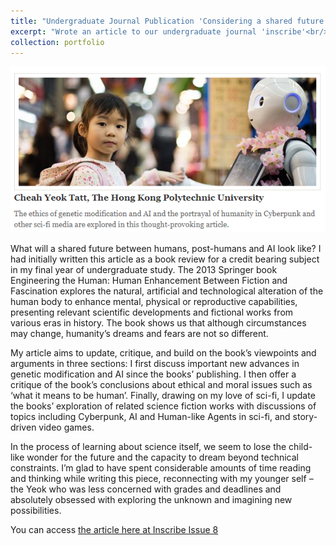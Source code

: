 ```yaml
---
title: "Undergraduate Journal Publication 'Considering a shared future between humans, post-humans and AI' "
excerpt: "Wrote an article to our undergraduate journal 'inscribe'<br/><img src='/images/portfolio/inscribe.png' width='600'>"
collection: portfolio
---
```

![Inscribe screenshot](/images/portfolio/inscribe.png)

What will a shared future between humans, post-humans and AI look like? I had initially written this article as a book review for a credit bearing subject in my final year of undergraduate study. The 2013 Springer book Engineering the Human: Human Enhancement Between Fiction and Fascination explores the natural, artificial and technological alteration of the human body to enhance mental, physical or reproductive capabilities, presenting relevant scientific developments and fictional works from various eras in history. The book shows us that although circumstances may change, humanity’s dreams and fears are not so different.  

My article aims to update, critique, and build on the book’s viewpoints and arguments in three sections: I first discuss important new advances in genetic modification and AI since the books’ publishing. I then offer a critique of the book’s conclusions about ethical and moral issues such as ‘what it means to be human’. Finally, drawing on my love of sci-fi, I update the books’ exploration of related science fiction works with discussions of topics including Cyberpunk, AI and Human-like Agents in sci-fi, and story-driven video games.  

In the process of learning about science itself, we seem to lose the child-like wonder for the future and the capacity to dream beyond technical constraints. I’m glad to have spent considerable amounts of time reading and thinking while writing this piece, reconnecting with my younger self – the Yeok who was less concerned with grades and deadlines and absolutely obsessed with exploring the unknown and imagining new possibilities.  

You can access [the article here at Inscribe Issue 8](https://elc.polyu.edu.hk/inscribe/?p=2570)
